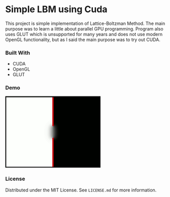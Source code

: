 # Simple LBM using Cuda
This project is simple implementation of Lattice-Boltzman Method. The main purpose was 
to learn a little about parallel GPU programming. Program also uses GLUT which is unsupported for many years and does not use modern OpenGL functionality, but as I said the main purpose was to try out CUDA. 
### Built With
* CUDA
* OpenGL
* GLUT

### Demo
![Alt Text](demo.gif)

### License
Distributed under the MIT License. See <code>LICENSE.md</code> for more information.